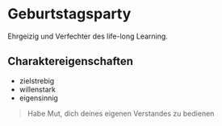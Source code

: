 # Geburtstagsparty

Ehrgeizig und Verfechter des life-long Learning.

## Charaktereigenschaften

* zielstrebig
* willenstark
* eigensinnig




> Habe Mut,
> dich deines eigenen Verstandes zu bedienen